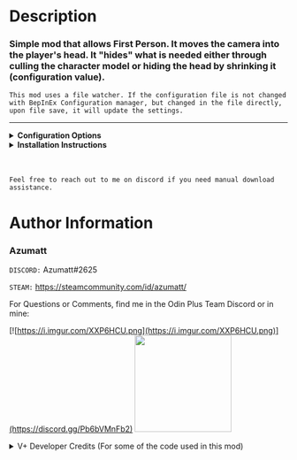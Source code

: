 # Description

### Simple mod that allows First Person. It moves the camera into the player's head. It "hides" what is needed either through culling the character model or hiding the head by shrinking it (configuration value).

`This mod uses a file watcher. If the configuration file is not changed with BepInEx Configuration manager, but changed in the file directly, upon file save, it will update the settings.`


---
<details><summary><b>Configuration Options</b></summary>


`1 - General`

Lock Configuration [Synced with Server]

* If on, the configuration is locked and can be changed by server admins only. All Synced With Server configurations
  will be enforced to the clients.
    * Default Value: On

`1 - Toggles`

Enable First Person [Synced with Server]

* If on, First Person is enabled.
    * Default Value: On

Enforce First Person [Synced with Server]

* If on, First Person is enforced to always be on. Respects the Enable First Person configuration and both must be on
  for First Person to be enforced.
    * Default Value: Off

Hide Head [Not Synced with Server]

* If on, the camera will not use the culling mode and will instead shrink the head to hide it. This method is a bit
  better overall as your armor isn't see through, but looks a little weird. Headless people always do.
    * Default Value: Off

`2 - Camera`

Default FOV [Not Synced with Server]

* Default FOV for First Person.
    * Default Value: 65

NearClipPlaneMin [Not Synced with Server]

* Adjusts the nearest distance at which objects are rendered in first person view. Increase to reduce body visibility;
  too high might clip nearby objects.
    * Default Value: 0.17

NearClipPlaneMax [Not Synced with Server]

* Adjusts the nearest distance at which objects are rendered in first person view. Increase to reduce body visibility;
  too high might clip nearby objects.
    * Default Value: 0.17

`3 - Keyboard Shortcuts`

Toggle First Person Shortcut [Not Synced with Server]

* Keyboard Shortcut needed to toggle First Person. If FirstPersonMode is enforced, you cannot toggle.
    * Default Value: H + LeftShift

Raise FOV Shortcut [Not Synced with Server]

* Keyboard Shortcut needed to raise FOV.
    * Default Value: PageUp + LeftShift

Lower FOV Shortcut [Not Synced with Server]

* Keyboard Shortcut needed to lower FOV.
    * Default Value: PageDown + LeftShift

</details>

<details><summary><b>Installation Instructions</b></summary>

***You must have BepInEx installed correctly! I can not stress this enough.***

### Manual Installation

`Note: (Manual installation is likely how you have to do this on a server, make sure BepInEx is installed on the server correctly)`

1. **Download the latest release of BepInEx.**
2. **Extract the contents of the zip file to your game's root folder.**
3. **Download the latest release of FirstPersonMode from Thunderstore.io.**
4. **Extract the contents of the zip file to the `BepInEx/plugins` folder.**
5. **Launch the game.**

### Installation through r2modman or Thunderstore Mod Manager

1. **Install [r2modman](https://valheim.thunderstore.io/package/ebkr/r2modman/)
   or [Thunderstore Mod Manager](https://www.overwolf.com/app/Thunderstore-Thunderstore_Mod_Manager).**

   > For r2modman, you can also install it through the Thunderstore site.
   ![](https://i.imgur.com/s4X4rEs.png "r2modman Download")

   > For Thunderstore Mod Manager, you can also install it through the Overwolf app store
   ![](https://i.imgur.com/HQLZFp4.png "Thunderstore Mod Manager Download")
2. **Open the Mod Manager and search for "FirstPersonMode" under the Online
   tab. `Note: You can also search for "Azumatt" to find all my mods.`**

   `The image below shows VikingShip as an example, but it was easier to reuse the image.`

   ![](https://i.imgur.com/5CR5XKu.png)

3. **Click the Download button to install the mod.**
4. **Launch the game.**

</details>

<br>
<br>

`Feel free to reach out to me on discord if you need manual download assistance.`

# Author Information

### Azumatt

`DISCORD:` Azumatt#2625

`STEAM:` https://steamcommunity.com/id/azumatt/

For Questions or Comments, find me in the Odin Plus Team Discord or in mine:

[![https://i.imgur.com/XXP6HCU.png](https://i.imgur.com/XXP6HCU.png)](https://discord.gg/Pb6bVMnFb2)
<a href="https://discord.gg/pdHgy6Bsng"><img src="https://i.imgur.com/Xlcbmm9.png" href="https://discord.gg/pdHgy6Bsng" width="175" height="175"></a>

<details><summary>
V+ Developer Credits (For some of the code used in this mod)

</summary>

# ValheimPlus Official Development Team [![ValheimPlus Icon](https://raw.githubusercontent.com/nxPublic/ValheimPlus/master/ico.png)](https://discord.valheim.plus)

* Kevin 'nx#8830' J.- https://github.com/nxPublic
* Miguel 'Mixone' T. - https://github.com/Mixone-FinallyHere
* Lilian 'healiha' C. - https://github.com/healiha
* Nathan 'NCJ' J. - https://github.com/ncjsvr

# Credits

* Greg 'Zedle' G. - https://github.com/zedle
* Paige 'radmint' N. - https://github.com/radmint
* Chris 'Xenofell' S. - https://github.com/cstamford
* TheTerrasque - https://github.com/TheTerrasque
* Bruno Vasconcelos - https://github.com/Drakeny
* GaelicGamer - https://github.com/GaelicGamer
* Doudou 'xiaodoudou' - https://github.com/xiaodoudou
* MrPurple6411#0415 - BepInEx Valheim version, AssemblyPublicizer
* Mehdi 'AccretionCD' E. - https://github.com/AccretionCD
* Zogniton - https://github.com/Zogniton - Inventory Overhaul initial creator
* Jules - https://github.com/sirskunkalot
* Lilian Cahuzac - https://github.com/healiha
* Thomas 'Aeluwas#2855' B. - https://github.com/exscape
* Nick 'baconparticles' P. - https://github.com/baconparticles
* An 'Hachidan' N. - https://github.com/ahnguyen09
* Abra - https://github.com/Abrackadabra
* Increddibelly - https://github.com/increddibelly
* Radvo - https://github.com/Radvo

</details>